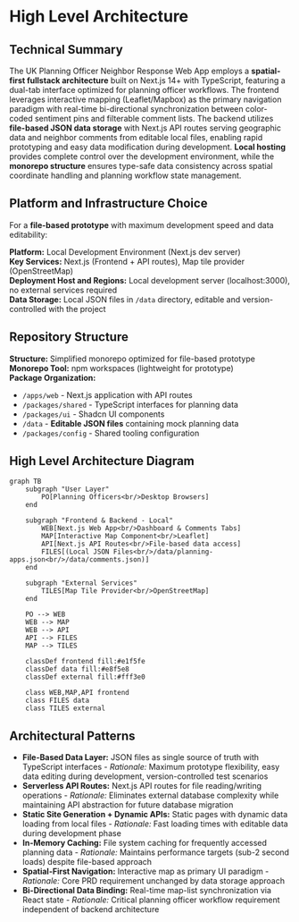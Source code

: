 # High Level Architecture

## Technical Summary

The UK Planning Officer Neighbor Response Web App employs a **spatial-first fullstack architecture** built on Next.js 14+ with TypeScript, featuring a dual-tab interface optimized for planning officer workflows. The frontend leverages interactive mapping (Leaflet/Mapbox) as the primary navigation paradigm with real-time bi-directional synchronization between color-coded sentiment pins and filterable comment lists. The backend utilizes **file-based JSON data storage** with Next.js API routes serving geographic data and neighbor comments from editable local files, enabling rapid prototyping and easy data modification during development. **Local hosting** provides complete control over the development environment, while the **monorepo structure** ensures type-safe data consistency across spatial coordinate handling and planning workflow state management.

## Platform and Infrastructure Choice

For a **file-based prototype** with maximum development speed and data editability:

**Platform:** Local Development Environment (Next.js dev server)  
**Key Services:** Next.js (Frontend + API routes), Map tile provider (OpenStreetMap)  
**Deployment Host and Regions:** Local development server (localhost:3000), no external services required  
**Data Storage:** Local JSON files in `/data` directory, editable and version-controlled with the project

## Repository Structure

**Structure:** Simplified monorepo optimized for file-based prototype  
**Monorepo Tool:** npm workspaces (lightweight for prototype)  
**Package Organization:**
- `/apps/web` - Next.js application with API routes
- `/packages/shared` - TypeScript interfaces for planning data
- `/packages/ui` - Shadcn UI components  
- `/data` - **Editable JSON files** containing mock planning data
- `/packages/config` - Shared tooling configuration

## High Level Architecture Diagram

```mermaid
graph TB
    subgraph "User Layer"
        PO[Planning Officers<br/>Desktop Browsers]
    end
    
    subgraph "Frontend & Backend - Local"
        WEB[Next.js Web App<br/>Dashboard & Comments Tabs]
        MAP[Interactive Map Component<br/>Leaflet]
        API[Next.js API Routes<br/>File-based data access]
        FILES[(Local JSON Files<br/>/data/planning-apps.json<br/>/data/comments.json)]
    end
    
    subgraph "External Services"
        TILES[Map Tile Provider<br/>OpenStreetMap]
    end
    
    PO --> WEB
    WEB --> MAP  
    WEB --> API
    API --> FILES
    MAP --> TILES
    
    classDef frontend fill:#e1f5fe
    classDef data fill:#e8f5e8
    classDef external fill:#fff3e0
    
    class WEB,MAP,API frontend
    class FILES data
    class TILES external
```

## Architectural Patterns

- **File-Based Data Layer:** JSON files as single source of truth with TypeScript interfaces - _Rationale:_ Maximum prototype flexibility, easy data editing during development, version-controlled test scenarios
- **Serverless API Routes:** Next.js API routes for file reading/writing operations - _Rationale:_ Eliminates external database complexity while maintaining API abstraction for future database migration
- **Static Site Generation + Dynamic APIs:** Static pages with dynamic data loading from local files - _Rationale:_ Fast loading times with editable data during development phase
- **In-Memory Caching:** File system caching for frequently accessed planning data - _Rationale:_ Maintains performance targets (sub-2 second loads) despite file-based approach
- **Spatial-First Navigation:** Interactive map as primary UI paradigm - _Rationale:_ Core PRD requirement unchanged by data storage approach
- **Bi-Directional Data Binding:** Real-time map-list synchronization via React state - _Rationale:_ Critical planning officer workflow requirement independent of backend architecture
